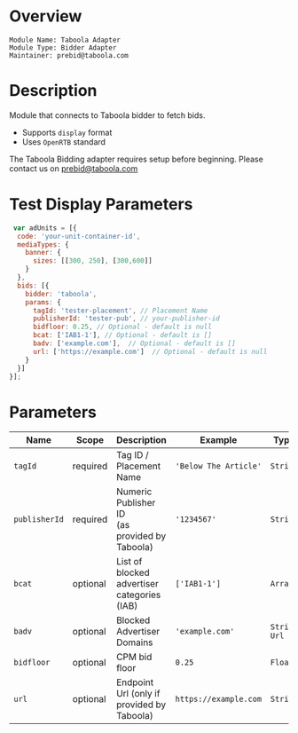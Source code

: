 # Overview

```
Module Name: Taboola Adapter
Module Type: Bidder Adapter
Maintainer: prebid@taboola.com
```

# Description

Module that connects to Taboola bidder to fetch bids.
- Supports `display` format
- Uses `OpenRTB` standard

The Taboola Bidding adapter requires setup before beginning. Please contact us on prebid@taboola.com

# Test Display Parameters
``` javascript
 var adUnits = [{
  code: 'your-unit-container-id',
  mediaTypes: {
    banner: {
      sizes: [[300, 250], [300,600]]
    }
  },
  bids: [{
    bidder: 'taboola',
    params: {
      tagId: 'tester-placement', // Placement Name
      publisherId: 'tester-pub', // your-publisher-id
      bidfloor: 0.25, // Optional - default is null
      bcat: ['IAB1-1'], // Optional - default is []
      badv: ['example.com'],  // Optional - default is []
      url: ['https://example.com']  // Optional - default is null
    }
  }]
}];
```

# Parameters

| Name          | Scope    | Description                                             | Example                    | Type         |
|---------------|----------|---------------------------------------------------------|----------------------------|--------------|
| `tagId`       | required | Tag ID / Placement Name <br>                            | `'Below The Article'`      | `String`     |
| `publisherId` | required | Numeric Publisher ID <br>(as provided by Taboola)       | `'1234567'`                | `String`     |
| `bcat`        | optional | List of blocked advertiser categories (IAB)             | `['IAB1-1']`               | `Array`      |
| `badv`        | optional | Blocked Advertiser Domains                              | `'example.com'`            | `String Url` |
| `bidfloor`    | optional | CPM bid floor                                           | `0.25`                     | `Float`      |
| `url`         | optional | Endpoint Url (only if provided by Taboola)              | `https://example.com`      | `String`     |


